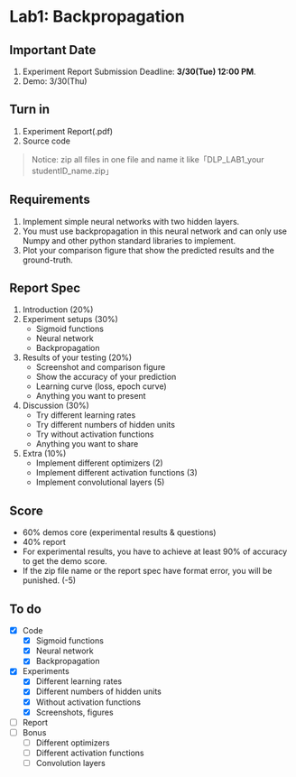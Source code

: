 # Lab1: Backpropagation

## Important Date

1. Experiment Report Submission Deadline: __3/30(Tue) 12:00 PM__.
2. Demo: 3/30(Thu)

## Turn in

1. Experiment Report(.pdf)
2. Source code
> Notice: zip all files in one file and name it like「DLP_LAB1_your studentID_name.zip」

## Requirements

1. Implement simple neural networks with two hidden layers.
2. You must use backpropagation in this neural  network and can only use Numpy and other python standard libraries to implement.
3. Plot your comparison figure that show the predicted results and the ground-truth.

## Report Spec

1. Introduction (20%)
2. Experiment setups (30%)
    - Sigmoid functions
    - Neural network
    - Backpropagation
3. Results of your testing (20%)
    - Screenshot and comparison figure
    - Show the accuracy of your prediction
    - Learning curve (loss, epoch curve)
    - Anything you want to present
4. Discussion (30%)
    - Try different learning rates
    - Try different numbers of hidden units
    - Try without activation functions
    - Anything you want to share
5. Extra (10%)
    - Implement different optimizers (2)
    - Implement different activation functions (3)
    - Implement convolutional layers (5)

## Score

- 60% demos core (experimental results & questions)
- 40% report
- For experimental results, you have to achieve at least 90% of accuracy to get the demo score.
- If the zip file name or the report spec have format error, you will be punished. (-5)

## To do

- [x] Code
    - [x] Sigmoid functions
    - [x] Neural network
    - [x] Backpropagation
- [x] Experiments
    - [x] Different learning rates
    - [x] Different numbers of hidden units
    - [x] Without activation functions
    - [x] Screenshots, figures
- [ ] Report
- [ ] Bonus
    - [ ] Different optimizers
    - [ ] Different activation functions
    - [ ] Convolution layers
